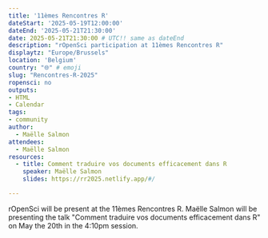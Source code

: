 ```yaml
---
title: '11èmes Rencontres R'
dateStart: '2025-05-19T12:00:00'
dateEnd: '2025-05-21T21:30:00'
date: 2025-05-21T21:30:00 # UTC!! same as dateEnd
description: "rOpenSci participation at 11èmes Rencontres R"
displaytz: "Europe/Brussels"
location: 'Belgium'
country: "🌐" # emoji
slug: "Rencontres-R-2025"
ropensci: no
outputs: 
- HTML
- Calendar 
tags: 
- community
author:
  - Maëlle Salmon
attendees:
  - Maëlle Salmon
resources:
  - title: Comment traduire vos documents efficacement dans R
    speaker: Maëlle Salmon
    slides: https://rr2025.netlify.app/#/

---
```


rOpenSci will be present at the 11èmes Rencontres R. Maëlle Salmon will be presenting the talk "Comment traduire vos documents efficacement dans R" on May the 20th in the 4:10pm session.
